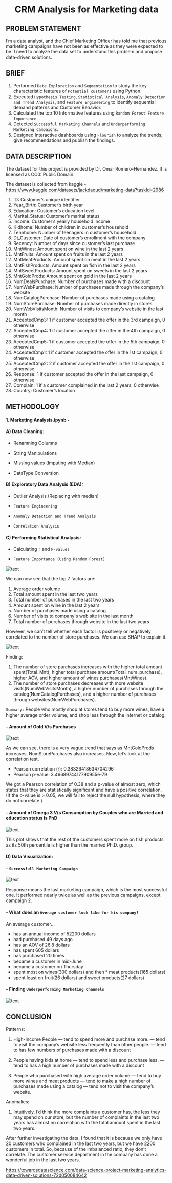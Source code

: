 # <p align = 'center'>CRM Analysis for Marketing data</p>

## PROBLEM STATEMENT

I’m a data analyst, and the Chief Marketing Officer has told me that previous marketing campaigns have not been as effective as they were expected to be. I need to analyze the data set to understand this problem and propose data-driven solutions.

## BRIEF

1. Performed `Data Exploration` and `Segmentation` to study the key characteristic features of `Potential customers` using Python.
2. Executed `Hypothesis Testing`, `Statistical Analysis`, `Anomaly Detection and Trend Analysis`, and `Feature Engineering` to identify sequential demand patterns and Customer Behavior.
3. Calculated the top 10 Informative features using `Random Forest Feature Importance`.
4. Detected `Successful Marketing Channels` and `Underperforming Marketing Campaigns`.
5. Designed Interactive dashboards using `Flourish` to analyze the trends, give recommendations and publish the findings.

## DATA DESCRIPTION

The dataset for this project is provided by Dr. Omar Romero-Hernandez. It is licensed as CC0: Public Domain.

The dataset is collected from kaggle - https://www.kaggle.com/datasets/jackdaoud/marketing-data?taskId=2986

1. ID: Customer’s unique identifier
2. Year_Birth: Customer’s birth year
3. Education: Customer’s education level
4. Marital_Status: Customer’s marital status
5. Income: Customer’s yearly household income
6. Kidhome: Number of children in customer’s household
7. Tennhome: Number of teenagers in customer’s household
8. Dt_Customer: Date of customer’s enrollment with the company
9. Recency: Number of days since customer’s last purchase
10. MntWines: Amount spent on wine in the last 2 years
11. MntFruits: Amount spent on fruits in the last 2 years
12. MntMeatProducts: Amount spent on meat in the last 2 years
13. MntFishProducts: Amount spent on fish in the last 2 years
14. MntSweetProducts: Amount spent on sweets in the last 2 years
15. MntGoldProds: Amount spent on gold in the last 2 years
16. NumDealsPurchase: Number of purchases made with a discount
17. NumWebPurchase: Number of purchases made through the company’s website
18. NumCatalogPurchase: Number of purchases made using a catalog
19. NumStorePurchase: Number of purchases made directly in stores
20. NumWebVisitsMonth: Number of visits to company’s website in the last month
21. AcceptedCmp3: 1 if customer accepted the offer in the 3rd campaign, 0 otherwise
22. AcceptedCmp4: 1 if customer accepted the offer in the 4th campaign, 0 otherwise
23. AcceptedCmp5: 1 if customer accepted the offer in the 5th campaign, 0 otherwise
24. AcceptedCmp1: 1 if customer accepted the offer in the 1st campaign, 0 otherwise
25. AcceptedCmp2: 2 if customer accepted the offer in the 1st campaign, 0 otherwise
26. Response: 1 if customer accepted the offer in the last campaign, 0 otherwise
27. Complain: 1 if a customer complained in the last 2 years, 0 otherwise
28. Country: Customer’s location


## METHODOLOGY

#### 1. Marketing Analysis.ipynb - 

#### A) Data Cleaning:

- Renamning Columns

- String Manipulations

- Missing values (Imputing with Median)

- DataType Conversion

#### B) Exploratory Data Analysis (EDA):

- Outlier Analysis (Replacing with median)

- `Feature Engineering`

- `Anomaly Detection and Trend Analysis`

- `Correlation Analysis`

#### C) Performing Statistical Analysis:

- Calculating `r` and `P-values`

- `Feature Importance (Using Random Forest)`

![text](Images/important_feautres.png)

We can now see that the top 7 factors are:

1. Average order volume
2. Total amount spent in the last two years
3. Total number of purchases in the last two years
4. Amount spent on wine in the last 2 years
5. Number of purchases made using a catalog
6. Number of visits to company's web site in the last month
7. Total number of purchases through website in the last two years

However, we can’t tell whether each factor is positively or negatively correlated to the number of store purchases. We can use SHAP to explain it.

![text](Images/SHAP_1.png)

Finding:

1. The number of store purchases increases with the higher total amount spent(Total_Mnt), higher total purchase amount(Total_num_purchase), higher AOV, and higher amount of wines purchases(MntWines).
2. The number of store purchases decreases with more website visits(NumWebVisitsMonth), a higher number of purchases through the catalog(NumCatalogPurchases), and a higher number of purchases through websites(NumWebPurchases).

`Summary:` People who mostly shop at stores tend to buy more wines, have a higher average order volume, and shop less through the internet or catalog.


#### - Amount of Gold V/s Purchases

![text](Images/AOV%20vs%20NumStorePurchases.png)

As we can see, there is a very vague trend that says as MntGoldProds increases, NumStorePurchases also increases. Now, let’s look at the correlation test.

* Pearson correlation (r):  0.38326418634704296
* Pearson p-value:  3.4668974417790955e-79

We got a Pearson correlation of 0.38 and a p-value of almost zero, which states that they are statistically significant and have a positive correlation. (If the p-value is > 0.05, we will fail to reject the null hypothesis, where they do not correlate.)


#### - Amount of Omega 3 V/s Consumption by Couples who are Married and education status is PhD

![text](Images/Married%20PhD%20vs%20the%20rest.png)

This plot shows that the rest of the customers spent more on fish products as its 50th percentile is higher than the married Ph.D. group.


#### D) Data Visualization:

#### - `Successfull Marketing Campaign`

![text](Images/Which%20marketing%20campaign%20is%20most%20successful.png)

Response means the last marketing campaign, which is the most successful one. It performed nearly twice as well as the previous campaigns, except campaign 2.

#### - What does an `Average customer look like for his company?`

An average customer...

* has an annual income of 52200 dollars
* had purchased 49 days ago
* has an AOV of 26.8 dollars
* has spent 605 dollars
* has purchased 20 times
* became a customer in mid-June
* became a customer on Thursday
* spent most on wines(300 dollars) and then * meat products(165 dollars)
* spent least on fruit(26 dollars) and sweet products(27 dollars)


#### - Finding `Underperforming Marketing Channels`

![text](Images/Underperforming_Channels.png)

## CONCLUSION

Patterns:

1. High-Income People
— tend to spend more and purchase more.
— tend to visit the company’s website less frequently than other people.
— tend to has few numbers of purchases made with a discount

2. People having kids at home
— tend to spend less and purchase less.
— tend to has a high number of purchases made with a discount

3. People who purchased with high average order volume
— tend to buy more wines and meat products
— tend to make a high number of purchases made using a catalog
— tend not to visit the company’s website.


Anomalies:

1. Intuitively, I’d think the more complaints a customer has, the less they may spend on our store, but the number of complaints in the last two years has almost no correlation with the total amount spent in the last two years.

After further investigating the data, I found that it is because we only have 20 customers who complained in the last two years, but we have 2200 customers in total. So, because of the imbalanced ratio, they don’t correlate. The customer service department in the company has done a wonderful job in the last two years.


https://towardsdatascience.com/data-science-project-marketing-analytics-data-driven-solutions-72d050084642